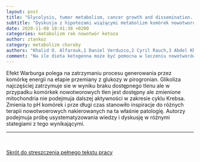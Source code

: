 ```yaml
---
layout: post
title: "Glycolysis, tumor metabolism, cancer growth and dissemination. A new pH-based etiopathogenic perspective and therapeutic approach to an old cancer question"
subtitle: "Dyskusja z hipotezami wiążącymi metabolizm komórek nowotworowych z efektem Warburga "
date: 2020-11-08 18:41:38 +0200
categories: matabolizm rak nowotwór ketoza
author: ztankoz
category: metabolizm choroby
authors: "Khalid O. Alfarouk,1 Daniel Verduzco,2 Cyril Rauch,3 Abdel Khalig Muddathir,1 H. H Bashir Adil,1 Gamal O. Elhassan,4,5 Muntaser E. Ibrahim,1 Julian David Polo Orozco,6 Rosa Angela Cardone,7 Stephan J. Reshkin,7 and Salvador Harguindey6"
comment: "Na ile dieta ketogenna może być pomocna w leczeniu nowotworów. Istnieją pozytywne dane wobec glejaka ale czy można je przełożyc na inne nowotwory?"
---
```


Efekt Warburga polega na zatrzymaniu procesu generowania przez komórkę energii na etapie przemiany z glukozy w pirogronian. Glikoliza najczęściej zatrzymuje sie w wyniku braku dostępnego tlenu ale w przypadku komórkek nowotworowych tlen jest dostępny ale zmienione mitochondria nie podejmuja dalszej aktywności w zakresie cyklu Krebsa. Zmienia to pH komórek i prze długi czas stanowiło inspiracje do różnych terapii nowotwoerowych nakierowanych na ta właśnie patologię.
Autorzy podejmuja próbę usystematyzowania wiedzy i dyskusję w różnymi stategiami z tego wynikającymi.

<hr>
<br>

[Skrót do streszczenia pełnego tekstu pracy](https://www.ncbi.nlm.nih.gov/pmc/articles/PMC4303887/)
